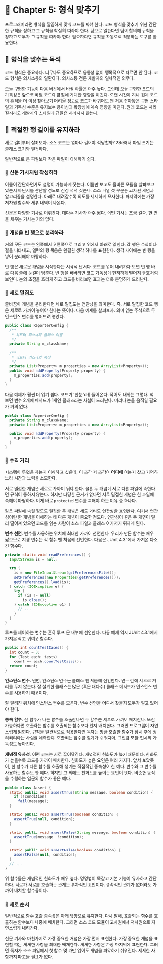 # 🍭 Chapter 5: 형식 맞추기

프로그래머라면 형식을 깔끔하게 맞춰 코드를 짜야 한다. 코드 형식을 맞추기 위한 간단한 규칙을 정하고 그 규칙을 착실히 따라야 한다. 팀으로 일한다면 팀이 합의해 규칙을 정하고 모두가 그 규칙을 따라야 한다. 필요하다면 규칙을 자동으로 적용하는 도구를 활용한다.

## 🎃 형식을 맞추는 목적
코드 형식은 중요하다. 너무나도 중요하므로 융통성 없이 맹목적으로 따르면 안 된다. 코드 형식은 의사소통의 일환이다. 의사소통 전문 개발자의 일차적인 의무다.   

오늘 구현한 기능이 다음 버전에서 바뀔 확률은 아주 높다. 그런데 오늘 구현한 코드의 가독성은 앞으로 바뀔 코드의 품질에 지대한 영향을 미친다. 오랜 시간이 지나 원래 코드의 흔적을 더 이상 찾아보기 어려울 정도로 코드가 바뀌어도 맨 처음 잡아놓은 구현 스타일과 가독성 수준은 유지보수 용이성과 확장성에 계속 영향을 미친다. 원래 코드는 사라질지라도 개발자의 스타일과 규율은 사라지지 않는다.

## 🎃 적절한 행 길이를 유지하라
세로 길이부터 살펴보자. 소스 코드는 얼마나 길어야 적당할까? 자바에서 파일 크기는 클래스 크기와 밀접하다.   

알반적으로 큰 파일보다 작은 파일이 이해하기 쉽다.

### 🎈 신문 기사처럼 작성하라
이름이 간단하면서도 설명이 가능하게 짓는다. 이름만 보고도 올바른 모듈을 살펴보고 있는지 아닌지를 판단할 정도로 신경 써서 짓는다. 소스 파일 첫 부분은 고차원 개념과 알고리즘을 설명한다. 아래로 내려갈수록 의도를 세세하게 묘사한다. 마지막에는 가장 저차원 함수와 세부 내역이 나온다.   

신문은 다양한 기사로 이뤄진다. 대다수 기사가 아주 짧다. 어떤 기사는 조금 길다. 한 면을 채우는 기사는 거의 없다.

### 🎈 개념을 빈 행으로 분리하라
거의 모든 코드는 왼쪽에서 오른쪽으로 그리고 위에서 아래로 읽힌다. 각 행은 수식이나 절을 나타내고, 일련의 행 묶음은 완결된 생각 하나를 표현한다. 생각 사이에는 빈 행을 넣어 분리해야 마땅하다.   

빈 행은 새로운 개념을 시작한다는 시각적 단서다. 코드를 읽어 내려가다 보면 빈 행 바로 다음 줄에 눈길이 멈춘다. 빈 행을 빼버리면 코드 가독성이 현저하게 떨어져 암호처럼 보인다. 눈의 초점을 흐리게 하고 코드를 바라보면 효과는 더욱 분명하게 드러난다.

### 🎈 세로 밀집도
줄바꿈이 개념을 분리한다면 세로 밀집도는 연관성을 의미한다. 즉, 서로 밀집한 코드 행은 세로로 가까이 놓여야 한다는 뜻이다. 다음 예제를 살펴보자. 의미 없는 주석으로 두 인스턴스 변수를 떨어뜨려 놓았다.

```java
public class ReporterConfig {
  /**
   * 리포터 리스너의 클래스 이름
   */
  private String m_className;

  /**
   * 리포터 리스너의 속성
   */
  private List<Property> m_properties = new ArrayList<Property>();
  public void addProperty(Property property) {
    m_properties.add(property);
  }
}
```

다음 예제가 훨씬 더 읽기 쉽다. 코드가 '한눈'dㅔ 들어온다. 적어도 내게는 그렇다. 척 보면 변수 2개에 메서드가 1개인 클래스라는 사실이 드러난다. 머리나 눈을 움직일 필요가 거의 없다.

```java
public class ReporterConfig {
  private String m_className;
  private List<Property> m_properties = new ArrayList<Property>();

  public void addProperty(Property property) {
    m_properties.add(property);
  }
}
```

### 🎈 수직 거리
시스템이 무엇을 하는지 이해하고 싶은데, 이 조각 저 조각이 **어디에** 이는지 찾고 기억하느라 시간과 노력을 소모한다.   

서로 밀접한 개념은 세로로 가까이 둬야 한다. 물론 두 개념이 서로 다른 파일에 속한다면 규칙이 통하지 않는다. 하지만 타당한 근거가 없다면 서로 밀접한 개념은 한 파일에 속해야 마땅하다. 이게 바로 `protected` 변수를 피해야 하는 이유 중 하나다.   

같은 파일에 속할 정도로 밀접한 두 개념은 세로 거리로 연관성을 표현한다. 여기서 연관성이란 한 개념을 이해하는 데 다른 개념이 중요한 정도다. 연관성이 깊은 두 개면이 멀리 떨어져 있으면 코드를 읽는 사람이 소스 파일과 클래스 여기저기 뒤지게 된다.   

**변수 선언**. 변수를 사용하는 위치에 최대한 가까이 선언한다. 우리가 만든 함수는 매우 짧으므로 지경 변수는 각 함수 맨 처음에 선언한다. 다음은 JUnit 4.3.1에서 가져온 다소 긴 함수다.

```java
private static void readPreferences() {
  InputStream is = null;

  try {
    is = new FileInputStream(getPreferencesFile());
    setPreferences(new Properties(getPreferences()));
    getPreferences().load(is);
  } catch (IOException e) {
    try {
      if (is != null)
        is.close();
    } catch (IOException e1) {
      // ...
    }
  }
}
```

루프를 제어하는 변수는 흔히 루프 문 내부에 선언한다. 다음 예제 역시 JUnit 4.3.1에서 가져온 작고 귀여운 함수다.

```java
public int countTestCases() {
  int count = 0;
  for (Test each: tests)
    count += each.countTestCases();
  return count;
}
```

**인스턴스 변수**. 반면, 인스턴스 변수는 클래스 맨 처음에 선언한다. 변수 간에 세로로 거리를 두지 않는다. 잘 설계한 클래스는 많은 (혹은 대다수) 클래스 메서드가 인스턴스 변수를 사용하기 때문이다.   

잘 알려진 위치에 인스턴스 변수를 모은다. 변수 선언을 어디서 찾을지 모두가 알고 있어야 한다.   

**종속 함수**. 한 함수가 다른 함수를 호출한다면 두 함수는 세로로 가까이 배치한다. 또한 가능하다면 호출하는 함수를 호출되는 함수보다 먼저 배치한다. 그러면 프로그램이 자연스럽게 읽힌다. 규칙을 일관적으로 적용한다면 독자는 방금 호출한 함수가 잠시 후에 정의되리라는 사실을 예측한다. 호출되는 함수를 찾기가 쉬워지며, 그만큼 모듈 전체의 가독성도 높아진다.   

**개념적 유사성**. 어떤 코드는 서로 끌어당긴다. 개념적인 친화도가 높기 때문이다. 친화도가 높을수록 코드를 가까이 배치한다. 친화도가 높은 요인은 여러 가지다. 앞서 보았듯이, 한 함수가 다른 함수를 호출해 생기는 직접적인 종속성이 한 예다. 변수와 그 변수를 사용하는 함수도 한 예다. 하지만 그 외에도 친화도를 높이는 요인이 잇다. 비슷한 동작을 수행하는 일군의 함수가 좋은 예다.

```java
public class Assert {
  static public void assertTrue(String message, boolean condition) {
    if (!condition)
      fail(message);
  }

  static public void assertTrue(boolean condition) {
    assertTrue(null, condition);
  }

  static public void assertFalse(String message, boolean condition) {
    assertTrue(message, !condition);
  }

  static public void assertFalse(boolean condition) {
    assertFalse(null, condition);
  }
  // ...
}
```

위 함수들은 개념적인 친화도가 매우 높다. 명명법이 똑같고 기본 기능이 유사하고 간단하다. 서로가 서로를 호출하는 관계는 부차적인 요인이다. 종속적인 관계가 없더라도 가까이 배치할 함수들이다.

### 🎈 세로 순서
일반적으로 함수 호출 종속성은 아래 방향으로 유지한다. 다시 말해, 호출되는 함수를 호출하는 함수보다 나중에 배치한다. 그러면 소스 코드 모듈이 고차원에서 저차원으로 자연스럽게 내려간다.   

신문 기사와 마찬가지로 가장 중요한 개념은 가장 먼저 표현한다. 가장 중요한 개념을 표현할 때는 세세한 사항을 최대한 배제한다. 세세한 사항은 가장 마지막에 표현한다. 그러면 독자가 소스 파일에서 첫 함수 몇 개만 읽어도 개념을 파악하기 쉬워진다. 세세한 사항까지 파고들 필요가 없다.

